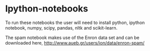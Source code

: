 Ipython-notebooks
=================
To run these notebooks the user will need to install python, ipython notebook, numpy, scipy, pandas, nltk and  scikit-learn.

The spam notebook makes use of the Enron data set and can be downloaded here, http://www.aueb.gr/users/ion/data/enron-spam/ 
